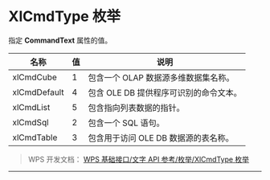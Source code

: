 # XlCmdType 枚举

指定 **CommandText** 属性的值。

| 名称         | 值  | 说明                                   |
|--------------|-----|----------------------------------------|
| xlCmdCube    | 1   | 包含一个 OLAP 数据源多维数据集名称。   |
| xlCmdDefault | 4   | 包含 OLE DB 提供程序可识别的命令文本。 |
| xlCmdList    | 5   | 包含指向列表数据的指针。               |
| xlCmdSql     | 2   | 包含一个 SQL 语句。                    |
| xlCmdTable   | 3   | 包含用于访问 OLE DB 数据源的表名称。   |

> WPS 开发文档： [WPS 基础接口/文字 API 参考/枚举/XlCmdType 枚举](https://qn.cache.wpscdn.cn/encs/doc/office_v19/topics/WPS%20%E5%9F%BA%E7%A1%80%E6%8E%A5%E5%8F%A3/%E6%96%87%E5%AD%97%20API%20%E5%8F%82%E8%80%83/%E6%9E%9A%E4%B8%BE/XlCmdType%20%E6%9E%9A%E4%B8%BE.html)

------------------------------------------------------------------------
